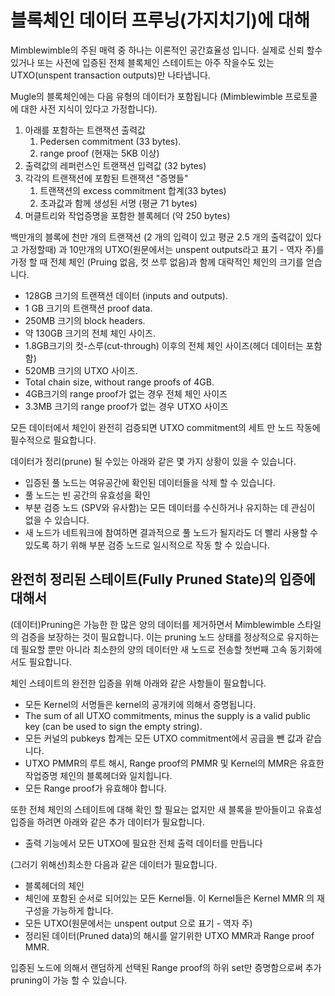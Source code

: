 # 블록체인 데이터 프루닝(가지치기)에 대해

Mimblewimble의 주된 매력 중 하나는 이론적인 공간효율성 입니다. 실제로 신뢰 할수 있거나 또는 사전에 입증된 전체 블록체인 스테이트는 아주 작을수도 있는 UTXO(unspent transaction outputs)만 나타냅니다.

Mugle의 블록체인에는 다음 유형의 데이터가 포함됩니다 (Mimblewimble 프로토콜에 대한 사전 지식이 있다고 가정합니다).

1. 아래를 포함하는 트랜잭션 출력값
   1. Pedersen commitment (33 bytes).
   2. range proof (현재는 5KB 이상)
2. 출력값의 레퍼런스인 트랜잭션 입력값 (32 bytes)
3. 각각의 트랜잭션에 포함된 트랜잭션 "증명들"
    1. 트랜잭션의 excess commitment 합계(33 bytes)
    2. 초과값과 함께 생성된 서명 (평균 71 bytes)
4. 머클트리와 작업증명을 포함한 블록헤더 (약 250 bytes)

백만개의 블록에 천만 개의 트랜잭션 (2 개의 입력이 있고 평균 2.5 개의 출력값이 있다고 가정할때) 과 10만개의 UTXO(원문에서는 unspent outputs라고 표기 - 역자 주)를 가정 할 때 전체 체인 (Pruing 없음, 컷 쓰루 없음)과 함께 대략적인 체인의 크기를 얻습니다.

* 128GB 크기의 트랜잭션 데이터 (inputs and outputs).
* 1 GB 크기의 트랜잭션 proof data.
* 250MB 크기의 block headers.
* 약 130GB 크기의 전체 체인 사이즈.
* 1.8GB크기의 컷-스루(cut-through) 이후의 전체 체인 사이즈(헤더 데이터는 포함함)
* 520MB 크기의 UTXO 사이즈.
* Total chain size, without range proofs of 4GB.
* 4GB크기의 range proof가 없는 경우 전체 체인 사이즈
* 3.3MB 크기의 range proof가 없는 경우 UTXO 사이즈

모든 데이터에서 체인이 완전히 검증되면 UTXO commitment의 세트 만 노드 작동에 필수적으로 필요합니다.

데이터가 정리(prune) 될 수있는 아래와 같은 몇 가지 상황이 있을 수 있습니다.

* 입증된 풀 노드는 여유공간에 확인된 데이터들을 삭제 할 수 있습니다.
* 풀 노드는 빈 공간의 유효성을 확인
* 부분 검증 노드 (SPV와 유사함)는 모든 데이터를 수신하거나 유지하는 데 관심이 없을 수 있습니다.
* 새 노드가 네트워크에 참여하면 결과적으로 풀 노드가 될지라도 더 빨리 사용할 수있도록 하기 위해 부분 검증 노드로 일시적으로 작동 할 수 있습니다.

## 완전히 정리된 스테이트(Fully Pruned State)의 입증에 대해서

(데이터)Pruning은 가능한 한 많은 양의 데이터를 제거하면서 Mimblewimble 스타일의 검증을 보장하는 것이 필요합니다.
이는 pruning 노드 상태를 정상적으로 유지하는 데 필요할 뿐만 아니라 최소한의 양의 데이터만 새 노드로 전송할 첫번째 고속 동기화에서도 필요합니다.

체인 스테이트의 완전한 입증을 위해 아래와 같은 사항들이 필요합니다.

* 모든 Kernel의 서명들은 kernel의 공개키에 의해서 증명됩니다.
* The sum of all UTXO commitments, minus the supply is a valid public key (can
  be used to sign the empty string).
* 모든 커널의 pubkeys 합계는 모든 UTXO commitment에서 공급을 뺀 값과 같습니다.
* UTXO PMMR의 루트 해시, Range proof의 PMMR 및 Kernel의 MMR은 유효한 작업증명 체인의 블록헤더와 일치힙니다.
* 모든 Range proof가 유효해야 합니다.

또한 전체 체인의 스테이트에 대해 확인 할 필요는 없지만 새 블록을 받아들이고 유효성 입증을 하려면 아래와 같은 추가 데이터가 필요합니다.

* 출력 기능에서 모든 UTXO에 필요한 전체 출력 데이터를 만듭니다

(그러기 위해선)최소한 다음과 같은 데이터가 필요합니다.

* 블록헤더의 체인
* 체인에 포함된 순서로 되어있는 모든 Kernel들. 이 Kernel들은 Kernel MMR 의 재구성을 가능하게 합니다.
* 모든 UTXO(원문에서는 unspent output 으로 표기 - 역자 주)
* 정리된 데이터(Pruned data)의 해시를 알기위한 UTXO MMR과 Range proof MMR.

입증된 노드에 의해서 랜덤하게 선택된 Range proof의 하위 set만 증명함으로써 추가 pruning이 가능 할 수 있습니다.